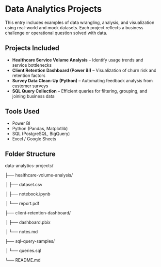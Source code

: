 # Data Analytics Projects

This entry includes examples of data wrangling, analysis, and visualization using real-world and mock datasets. Each project reflects a business challenge or operational question solved with data.

## Projects Included
- **Healthcare Service Volume Analysis** – Identify usage trends and service bottlenecks
- **Client Retention Dashboard (Power BI)** – Visualization of churn risk and retention factors
- **Survey Data Clean-Up (Python)** – Automating feedback analysis from customer surveys
- **SQL Query Collection** – Efficient queries for filtering, grouping, and joining business data

## Tools Used
- Power BI
- Python (Pandas, Matplotlib)
- SQL (PostgreSQL, BigQuery)
- Excel / Google Sheets

## Folder Structure

data-analytics-projects/

├── healthcare-volume-analysis/

│   ├── dataset.csv

│   ├── notebook.ipynb

│   └── report.pdf

├── client-retention-dashboard/

│   ├── dashboard.pbix

│   └── notes.md

├── sql-query-samples/

│   └── queries.sql

└── README.md
